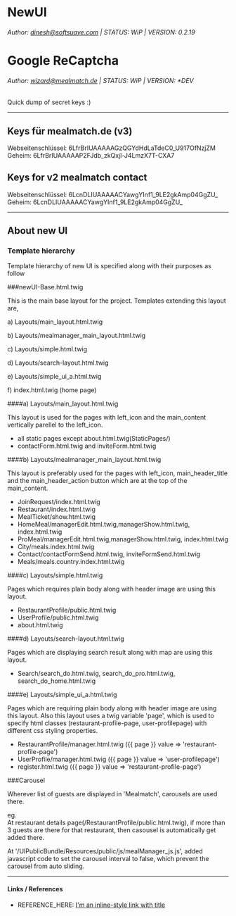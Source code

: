 # NewUI 
###### Author: dinesh@softsuave.com | STATUS: WiP | VERSION: 0.2.19

# Google ReCaptcha
###### Author: wizard@mealmatch.de | STATUS: WiP | VERSION: *DEV

Quick dump of secret keys :) 

----

## Keys für mealmatch.de (v3)
Webseitenschlüssel: 6LfrBrIUAAAAAGzQGYdHdLaTdeC0_U917OfNzjZM
Geheim: 6LfrBrIUAAAAAP2FJdb_zkQxjl-J4LmzX7T-CXA7

## Keys for v2 mealmatch contact
Webseitenschlüssel: 6LcnDLIUAAAAACYawgYInf1_9LE2gkAmp04GgZU_
Geheim: 6LcnDLIUAAAAACYawgYInf1_9LE2gkAmp04GgZU_


----

## About new UI
### Template hierarchy
Template hierarchy of new UI is specified along with their purposes as follow

###newUI-Base.html.twig
 
This is the main base layout for the project. Templates extending this layout are,

a) Layouts/main_layout.html.twig

b) Layouts/mealmanager_main_layout.html.twig

c) Layouts/simple.html.twig

d) Layouts/search-layout.html.twig

e) Layouts/simple_ui_a.html.twig

f) index.html.twig (home page)


####a) Layouts/main_layout.html.twig

This layout is used for the pages with left_icon and the main_content vertically parellel
to the left_icon.

 * all static pages except about.html.twig(StaticPages/)
 * contactForm.html.twig and inviteForm.html.twig

####b) Layouts/mealmanager_main_layout.html.twig

This layout is preferably used for the pages with left_icon, main_header_title and the 
main_header_action button which are at the top of the main_content.

* JoinRequest/index.html.twig
* Restaurant/index.html.twig
* MealTicket/show.html.twig
* HomeMeal/managerEdit.html.twig,managerShow.html.twig, index.html.twig
* ProMeal/managerEdit.html.twig,managerShow.html.twig, index.html.twig
* City/meals.index.html.twig
* Contact/contactFormSend.html.twig, inviteFormSend.html.twig
* Meals/meals.country.index.html.twig

####c) Layouts/simple.html.twig

Pages which requires plain body along with header image are using this layout.
 
* RestaurantProfile/public.html.twig
* UserProfile/public.html.twig
* about.html.twig

####d) Layouts/search-layout.html.twig

Pages which are displaying search result along with map are using this layout.

* Search/search_do.html.twig, search_do_pro.html.twig, search_do_home.html.twig

####e) Layouts/simple_ui_a.html.twig

Pages which are requiring plain body along with header image are using this layout.
Also this layout uses a twig variable 'page', which is used to specify html classes
(restaurant-profile-page, user-profilepage) with different css styling properties.

* RestaurantProfile/manager.html.twig ({{ page }} value => 'restaurant-profile-page')
* UserProfile/manager.html.twig ({{ page }} value => 'user-profilepage')
* register.html.twig ({{ page }} value => 'restaurant-profile-page')

###Carousel

Wherever list of guests are displayed in 'Mealmatch', carousels are used there.

eg.  
At restaurant details page(/RestaurantProfile/public.html.twig), if more than 3 guests are there
for that restaurant, then casousel is automatically get added there.

At '/UIPublicBundle/Resources/public/js/mealManager_js.js', added javascript code to set the 
carousel interval to false, which prevent the carousel from auto sliding.


----
#### Links / References

* REFERENCE_HERE: [I'm an inline-style link with title](https://www.google.com "Google's Homepage")
